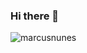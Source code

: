### Hi there 👋

<img src="https://komarev.com/ghpvc/?username=marcusnunes&color=lightslategrey&label=profile+views" alt="marcusnunes" />


<!--
**marcusnunes/marcusnunes** is a ✨ _special_ ✨ repository because its `README.md` (this file) appears on your GitHub profile.

Here are some ideas to get you started:

- 🔭 I’m currently working on ...
- 🌱 I’m currently learning ...
- 👯 I’m looking to collaborate on ...
- 🤔 I’m looking for help with ...
- 💬 Ask me about ...
- 📫 How to reach me: ...
- 😄 Pronouns: ...
- ⚡ Fun fact: ...
-->

